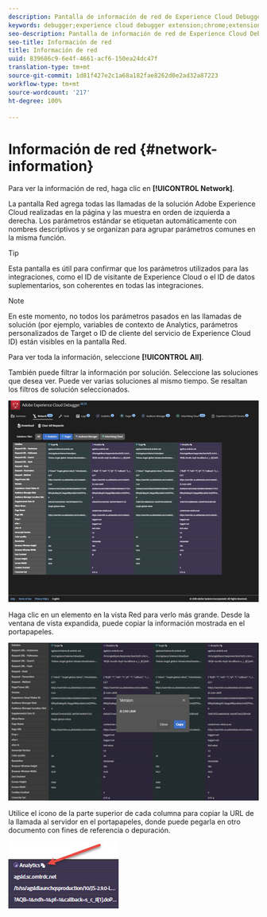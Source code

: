 ```yaml
---
description: Pantalla de información de red de Experience Cloud Debugger
keywords: debugger;experience cloud debugger extension;chrome;extension;network;information
seo-description: Pantalla de información de red de Experience Cloud Debugger
seo-title: Información de red
title: Información de red
uuid: 839686c9-6e4f-4661-acf6-150ea24dc47f
translation-type: tm+mt
source-git-commit: 1d81f427e2c1a68a182fae8262d0e2ad32a87223
workflow-type: tm+mt
source-wordcount: '217'
ht-degree: 100%

---
```



# Información de red {#network-information}

Para ver la información de red, haga clic en **[!UICONTROL Network]**.

La pantalla Red agrega todas las llamadas de la solución Adobe Experience Cloud realizadas en la página y las muestra en orden de izquierda a derecha. Los parámetros estándar se etiquetan automáticamente con nombres descriptivos y se organizan para agrupar parámetros comunes en la misma función.

>[!TIP]
>
>Esta pantalla es útil para confirmar que los parámetros utilizados para las integraciones, como el ID de visitante de Experience Cloud o el ID de datos suplementarios, son coherentes en todas las integraciones.

>[!NOTE]
>
>En este momento, no todos los parámetros pasados en las llamadas de solución (por ejemplo, variables de contexto de Analytics, parámetros personalizados de Target o ID de cliente del servicio de Experience Cloud ID) están visibles en la pantalla Red.

Para ver toda la información, seleccione **[!UICONTROL All]**.

También puede filtrar la información por solución. Seleccione las soluciones que desea ver. Puede ver varias soluciones al mismo tiempo. Se resaltan los filtros de solución seleccionados.

![](assets/network.jpg)

Haga clic en un elemento en la vista Red para verlo más grande. Desde la ventana de vista expandida, puede copiar la información mostrada en el portapapeles.

![](assets/network-jsversion.jpg)

Utilice el icono de la parte superior de cada columna para copiar la URL de la llamada al servidor en el portapapeles, donde puede pegarla en otro documento con fines de referencia o depuración.

![](assets/copy.jpg)

